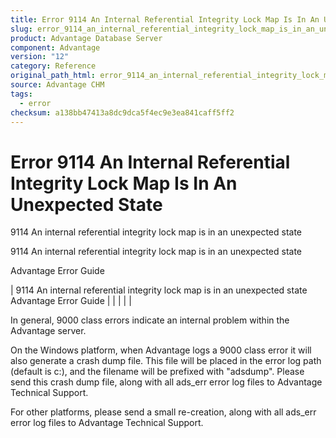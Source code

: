 ```yaml
---
title: Error 9114 An Internal Referential Integrity Lock Map Is In An Unexpected State
slug: error_9114_an_internal_referential_integrity_lock_map_is_in_an_unexpected_state
product: Advantage Database Server
component: Advantage
version: "12"
category: Reference
original_path_html: error_9114_an_internal_referential_integrity_lock_map_is_in_an_unexpected_state.htm
source: Advantage CHM
tags:
  - error
checksum: a138bb47413a8dc9dca5f4ec9e3ea841caff5ff2
---
```


# Error 9114 An Internal Referential Integrity Lock Map Is In An Unexpected State

9114 An internal referential integrity lock map is in an unexpected state

9114 An internal referential integrity lock map is in an unexpected state

Advantage Error Guide

| 9114 An internal referential integrity lock map is in an unexpected state  Advantage Error Guide |  |  |  |  |

In general, 9000 class errors indicate an internal problem within the Advantage server.

On the Windows platform, when Advantage logs a 9000 class error it will also generate a crash dump file. This file will be placed in the error log path (default is c:\), and the filename will be prefixed with "adsdump". Please send this crash dump file, along with all ads\_err error log files to Advantage Technical Support.

For other platforms, please send a small re-creation, along with all ads\_err error log files to Advantage Technical Support.
